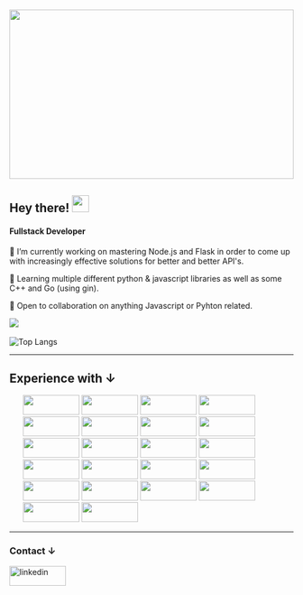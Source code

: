 ### 
<img src="https://t3.ftcdn.net/jpg/02/68/81/22/360_F_268812279_cVMsQJ8UWfV8k8HO2oqjhRY1XhopgE68.jpg" width="100%" height="300">
<h2>Hey there! <img src="https://c.tenor.com/nebZyl8oN7IAAAAi/wave-hello.gif" width="30" height="30"></h2>

<h4>Fullstack Developer</h4>
<p>🔭 I’m currently working on mastering Node.js and Flask in order to come up with increasingly effective solutions for better and better API's. </p>
<p>🌱 Learning multiple different python & javascript libraries as well as some C++ and Go (using gin). </p>
<p>👯 Open to collaboration on anything Javascript or Pyhton related. </p>


![](https://komarev.com/ghpvc/?username=WaylayOvercast)
<br></br> 
![Top Langs](https://github-readme-stats.vercel.app/api/top-langs/?username=WaylayOvercast&layout=compact)   


  ________________________________
  
<h2>Experience with &#8595; </h2>      
  <ul>
  <img src='https://img.shields.io/badge/node.js-6DA55F?style=for-the-badge&logo=node.js&logoColor=white' width= 100rem height= 35rem/>
  <img src='https://img.shields.io/badge/postgres-%23316192.svg?style=for-the-badge&logo=postgresql&logoColor=white' width= 100rem height= 35rem/>
  <img src='https://img.shields.io/badge/redis-%23DD0031.svg?style=for-the-badge&logo=redis&logoColor=white' width= 100rem height= 35rem/>
  <img src='https://img.shields.io/badge/express.js-%23404d59.svg?style=for-the-badge&logo=express&logoColor=%2361DAFB' width= 100rem height= 35rem/>
  <img src='https://img.shields.io/badge/JWT-black?style=for-the-badge&logo=JSON%20web%20tokens' width= 100rem height= 35rem/>
  <img src='https://img.shields.io/badge/Socket.io-black?style=for-the-badge&logo=socket.io&badgeColor=010101' width= 100rem height= 35rem/>
  <img src='https://img.shields.io/badge/heroku-%23430098.svg?style=for-the-badge&logo=heroku&logoColor=white' width= 100rem height= 35rem/>
  <img src='https://img.shields.io/badge/python-3670A0?style=for-the-badge&logo=python&logoColor=ffdd54' width= 100rem height= 35rem/>
  <img src='https://img.shields.io/badge/Flask-000000?style=for-the-badge&logo=flask&logoColor=white' width= 100rem height= 35rem/>
  <img src='https://img.shields.io/badge/javascript-%23323330.svg?style=for-the-badge&logo=javascript&logoColor=%23F7DF1E' width= 100rem height= 35rem/>
  <img src='https://img.shields.io/badge/Postman-FF6C37?style=for-the-badge&logo=postman&logoColor=white' width= 100rem height= 35rem/>
  <img src='https://img.shields.io/badge/-Swagger-%23Clojure?style=for-the-badge&logo=swagger&logoColor=white' width= 100rem height= 35rem/>
  <img src='https://img.shields.io/badge/docker-%230db7ed.svg?style=for-the-badge&logo=docker&logoColor=white' width= 100rem height= 35rem/>
  <img src='https://img.shields.io/badge/-cypress-%23E5E5E5?style=for-the-badge&logo=cypress&logoColor=058a5e' width= 100rem height= 35rem/>
  <img src='https://img.shields.io/badge/-jest-%23C21325?style=for-the-badge&logo=jest&logoColor=white' width= 100rem height= 35rem/>
  <img src='https://img.shields.io/badge/react-%2320232a.svg?style=for-the-badge&logo=react&logoColor=%2361DAFB' width= 100rem height= 35rem/>
  <img src='https://img.shields.io/badge/redux-%23593d88.svg?style=for-the-badge&logo=redux&logoColor=white' width= 100rem height= 35rem/>
  <img src="https://user-images.githubusercontent.com/86576382/156860861-e2084bd7-da7f-4e68-a22d-e5d2315fbfe4.png" width= 100rem height= 35rem/>
  <img src="https://user-images.githubusercontent.com/86576382/161637762-7b6a3459-2941-4f33-b7b4-50c62cc9aeb5.png" width= 100rem height= 35rem/>
  <img src="https://user-images.githubusercontent.com/86576382/161637969-50c70ebd-463d-4e08-b536-b9715bf83ef3.png" width= 100rem height= 35rem/>
  <img src="https://user-images.githubusercontent.com/86576382/161638312-31aa770c-5fbd-4149-bfe1-56fd09145869.png" width= 100rem height= 35rem/>
  <img src="https://user-images.githubusercontent.com/86576382/162878466-aee41421-1b88-45a6-84b0-3f1fb2572d10.png" width= 100rem height=35rem/>
</ul>

  
________________________________
  




  
<h3>Contact &#8595;</h3>
<a href="https://www.linkedin.com/in/waylayovercast//"><img src="https://img.shields.io/badge/LinkedIn-0077B5?style=for-the-badge&logo=linkedin&logoColor=white"  alt="linkedin" width="100rem" height="35rem"/></a>






